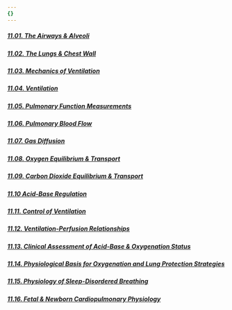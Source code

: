```yaml
---
{}
---
```

   
##### [11.01. The Airways & Alveoli](../../Pulmonary%20Medicine/11.%20Respiratory%20Anatomy%20%26%20Physiology/11.01.%20The%20Airways%20%26%20Alveoli/11.01.%20The%20Airways%20%26%20Alveoli.md)   
##### [11.02. The Lungs & Chest Wall](../../Pulmonary%20Medicine/11.%20Respiratory%20Anatomy%20%26%20Physiology/11.02.%20The%20Lungs%20%26%20Chest%20Wall/11.02.%20The%20Lungs%20%26%20Chest%20Wall.md)   
##### [11.03. Mechanics of Ventilation](../../Pulmonary%20Medicine/11.%20Respiratory%20Anatomy%20%26%20Physiology/11.03.%20Mechanics%20of%20Ventilation/11.03.%20Mechanics%20of%20Ventilation.md)   
##### [11.04. Ventilation](../../Pulmonary%20Medicine/11.%20Respiratory%20Anatomy%20%26%20Physiology/11.04.%20Ventilation/11.04.%20Ventilation.md)   
##### [11.05. Pulmonary Function Measurements](../../Pulmonary%20Medicine/11.%20Respiratory%20Anatomy%20%26%20Physiology/11.05.%20Pulmonary%20Function%20Measurements.md)   
##### [11.06. Pulmonary Blood Flow](../../Pulmonary%20Medicine/11.%20Respiratory%20Anatomy%20%26%20Physiology/11.06.%20Pulmonary%20Blood%20Flow.md)   
##### [11.07. Gas Diffusion](../../Pulmonary%20Medicine/11.%20Respiratory%20Anatomy%20%26%20Physiology/11.07.%20Gas%20Diffusion.md)   
##### [11.08. Oxygen Equilibrium & Transport](../../Pulmonary%20Medicine/11.%20Respiratory%20Anatomy%20%26%20Physiology/11.08.%20Oxygen%20Equilibrium%20%26%20Transport.md)   
##### [11.09. Carbon Dioxide Equilibrium & Transport](../../Pulmonary%20Medicine/11.%20Respiratory%20Anatomy%20%26%20Physiology/11.09.%20Carbon%20Dioxide%20Equilibrium%20%26%20Transport.md)   
##### [11.10 Acid-Base Regulation](../../Pulmonary%20Medicine/11.%20Respiratory%20Anatomy%20%26%20Physiology/11.10%20Acid-Base%20Regulation.md)   
##### [11.11. Control of Ventilation](../../Pulmonary%20Medicine/11.%20Respiratory%20Anatomy%20%26%20Physiology/11.11.%20Control%20of%20Ventilation.md)   
##### [11.12. Ventilation-Perfusion Relationships](../../Pulmonary%20Medicine/11.%20Respiratory%20Anatomy%20%26%20Physiology/11.12.%20Ventilation-Perfusion%20Relationships.md)   
##### [11.13. Clinical Assessment of Acid-Base & Oxygenation Status](../../Pulmonary%20Medicine/11.%20Respiratory%20Anatomy%20%26%20Physiology/11.13.%20Clinical%20Assessment%20of%20Acid-Base%20%26%20Oxygenation%20Status.md)   
##### [11.14. Physiological Basis for Oxygenation and Lung Protection Strategies](../../Pulmonary%20Medicine/11.%20Respiratory%20Anatomy%20%26%20Physiology/11.14.%20Physiological%20Basis%20for%20Oxygenation%20and%20Lung%20Protection%20Strategies.md)   
##### [11.15. Physiology of Sleep-Disordered Breathing](../../Pulmonary%20Medicine/11.%20Respiratory%20Anatomy%20%26%20Physiology/11.15.%20Physiology%20of%20Sleep-Disordered%20Breathing.md)   
##### [11.16. Fetal & Newborn Cardiopulmonary Physiology](../../Pulmonary%20Medicine/11.%20Respiratory%20Anatomy%20%26%20Physiology/11.16.%20Fetal%20%26%20Newborn%20Cardiopulmonary%20Physiology.md)